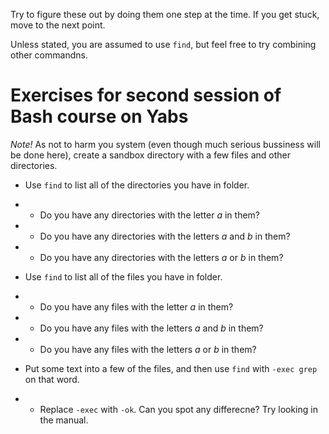 Try to figure these out by doing them one step at the time. If you get stuck, move to the next point.

Unless stated, you are assumed to use `find`, but feel free to try combining other commandns.

# Exercises for second session of Bash course on Yabs #

*Note!* As not to harm you system (even though much serious bussiness will be done here), create a sandbox directory with a few files and other directories.

* Use `find` to list all of the directories you have in folder.

* * Do you have any directories with the letter _a_ in them?

* * Do you have any directories with the letters _a_ and _b_ in them?

* * Do you have any directories with the letters _a_ or _b_ in them?

* Use `find` to list all of the files you have in folder.

* * Do you have any files with the letter _a_ in them?

* * Do you have any files with the letters _a_ and _b_ in them?

* * Do you have any files with the letters _a_ or _b_ in them?

* Put some text into a few of the files, and then use `find` with `-exec grep` on that word.

* * Replace `-exec` with `-ok`. Can you spot any differecne? Try looking in the manual.

